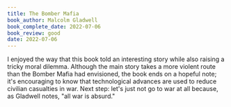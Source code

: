 ```yaml
---
title: The Bomber Mafia
book_author: Malcolm Gladwell
book_complete_date: 2022-07-06
book_review: good
date: 2022-07-06
---
```


I enjoyed the way that this book told an interesting story while also raising a tricky moral dilemma. Although the main story takes a more violent route than the Bomber Mafia had envisioned, the book ends on a hopeful note; it's encouraging to know that technological advances are used to reduce civilian casualties in war. Next step: let's just not go to war at all because, as Gladwell notes, "all war is absurd."

<!--more-->
